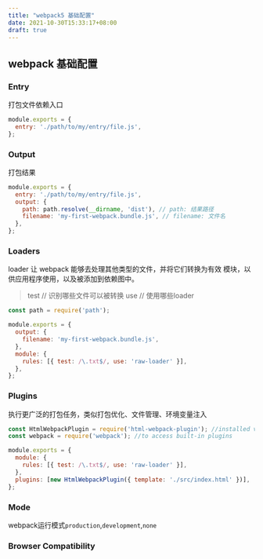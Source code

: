 ```yaml
---
title: "webpack5 基础配置"
date: 2021-10-30T15:33:17+08:00
draft: true
---
```


## webpack 基础配置

### Entry

打包文件依赖入口

```js
module.exports = {
  entry: './path/to/my/entry/file.js',
};
```

### Output

打包结果

```js
module.exports = {
  entry: './path/to/my/entry/file.js',
  output: {
    path: path.resolve(__dirname, 'dist'), // path: 结果路径
    filename: 'my-first-webpack.bundle.js', // filename: 文件名
  },
};
```

### Loaders

loader 让 webpack 能够去处理其他类型的文件，并将它们转换为有效 模块，以供应用程序使用，以及被添加到依赖图中。


> test // 识别哪些文件可以被转换
> use // 使用哪些loader

```js
const path = require('path');

module.exports = {
  output: {
    filename: 'my-first-webpack.bundle.js',
  },
  module: {
    rules: [{ test: /\.txt$/, use: 'raw-loader' }],
  },
};
```

### Plugins

执行更广泛的打包任务，类似打包优化、文件管理、环境变量注入

```js
const HtmlWebpackPlugin = require('html-webpack-plugin'); //installed via npm
const webpack = require('webpack'); //to access built-in plugins

module.exports = {
  module: {
    rules: [{ test: /\.txt$/, use: 'raw-loader' }],
  },
  plugins: [new HtmlWebpackPlugin({ template: './src/index.html' })],
};
```

### Mode

webpack运行模式`production`,`development`,`none`

### Browser Compatibility







